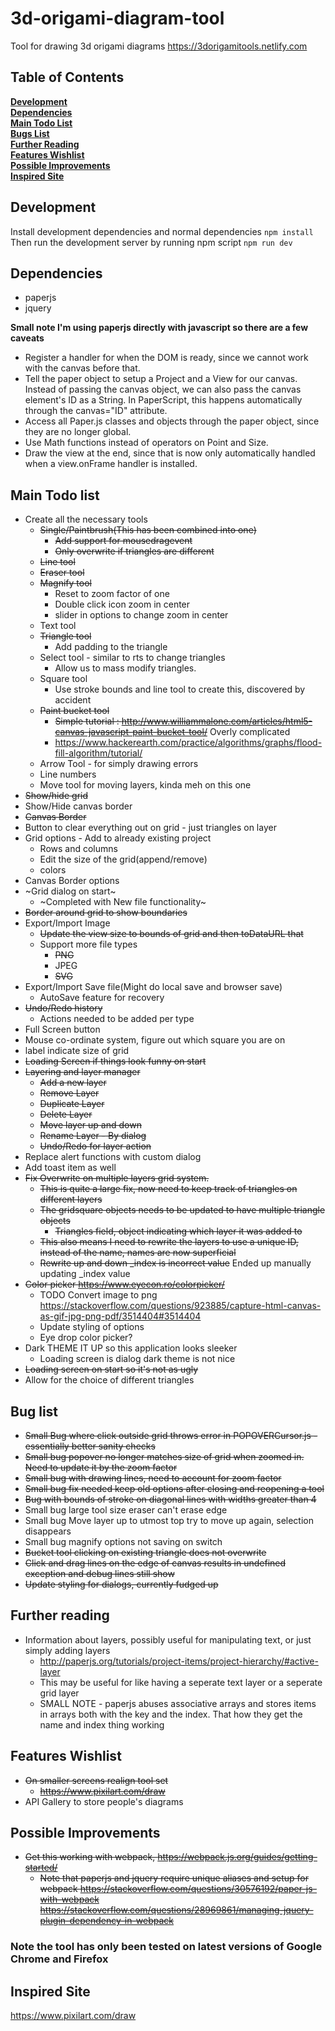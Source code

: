 # 3d-origami-diagram-tool
Tool for drawing 3d origami diagrams
https://3dorigamitools.netlify.com

## Table of Contents
**[Development](#development)**<br>
**[Dependencies](#dependencies)**<br>
**[Main Todo List](#main-todo-list)**<br>
**[Bugs List](#bug-list)**<br>
**[Further Reading](#further-reading)**<br>
**[Features Wishlist](#features-wishlist)**<br>
**[Possible Improvements](#possible-improvements)**<br>
**[Inspired Site](#inspired-site)**

## Development
Install development dependencies and normal dependencies
`npm install`
Then run the development server by running npm script
`npm run dev`

## Dependencies
* paperjs
* jquery

**Small note I'm using paperjs directly with javascript so there are a few caveats**
* Register a handler for when the DOM is ready, since we cannot work with the canvas before that.
* Tell the paper object to setup a Project and a View for our canvas. Instead of passing the canvas object, we can also pass the canvas element's ID as a String. In PaperScript, this happens automatically through the canvas="ID" attribute.
* Access all Paper.js classes and objects through the paper object, since they are no longer global.
* Use Math functions instead of operators on Point and Size.
* Draw the view at the end, since that is now only automatically handled when a view.onFrame handler is installed.

## Main Todo list
* Create all the necessary tools
  * ~~Single/Paintbrush(This has been combined into one)~~
    * ~~Add support for mousedragevent~~
    * ~~Only overwrite if triangles are different~~
  * ~~Line tool~~
  * ~~Eraser tool~~
  * ~~Magnify tool~~
    * Reset to zoom factor of one
    * Double click icon zoom in center
    * slider in options to change zoom in center
  * Text tool
  * ~~Triangle tool~~
    * Add padding to the triangle
  * Select tool - similar to rts to change triangles
    * Allow us to mass modify triangles.
  * Square tool
    * Use stroke bounds and line tool to create this, discovered by accident
  * ~~Paint bucket tool~~
    * ~~Simple tutorial : http://www.williammalone.com/articles/html5-canvas-javascript-paint-bucket-tool/~~ Overly complicated
    * https://www.hackerearth.com/practice/algorithms/graphs/flood-fill-algorithm/tutorial/
  * Arrow Tool - for simply drawing errors
  * Line numbers
  * Move tool for moving layers, kinda meh on this one
* ~~Show/hide grid~~
* Show/Hide canvas border
* ~~Canvas Border~~
* Button to clear everything out on grid - just triangles on layer
* Grid options - Add to already existing project
  * Rows and columns
  * Edit the size of the grid(append/remove)
  * colors
* Canvas Border options
* ~Grid dialog on start~
  * ~Completed with New file functionality~
* ~~Border around grid to show boundaries~~
* Export/Import Image
  * ~~Update the view size to bounds of grid and then toDataURL that~~
  * Support more file types
    * ~~PNG~~
    * JPEG
    * ~~SVG~~
* Export/Import Save file(Might do local save and browser save)
  * AutoSave feature for recovery
* ~~Undo/Redo history~~
  * Actions needed to be added per type
* Full Screen button
* Mouse co-ordinate system, figure out which square you are on
* label indicate size of grid
* ~~Loading Screen if things look funny on start~~
* ~~Layering and layer manager~~
  * ~~Add a new layer~~
  * ~~Remove Layer~~
  * ~~Duplicate Layer~~
  * ~~Delete Layer~~
  * ~~Move layer up and down~~
  * ~~Rename Layer - By dialog~~
  * ~~Undo/Redo for layer action~~
* Replace alert functions with custom dialog
* Add toast item as well
* ~~Fix Overwrite on multiple layers grid system.~~
  * ~~This is quite a large fix, now need to keep track of triangles on different layers~~
  * ~~The gridsquare objects needs to be updated to have multiple triangle objects~~
    * ~~Triangles field, object indicating which layer it was added to~~
  * ~~This also means I need to rewrite the layers to use a unique ID, instead of the name, names are now superficial~~
  * ~~Rewrite up and down _index is incorrect value~~ Ended up manually updating _index value
* ~~Color picker https://www.eyecon.ro/colorpicker/~~
  * TODO Convert image to png https://stackoverflow.com/questions/923885/capture-html-canvas-as-gif-jpg-png-pdf/3514404#3514404
  * Update styling of options
  * Eye drop color picker?
* Dark THEME IT UP so this application looks sleeker
  * Loading screen is dialog dark theme is not nice
* ~~Loading screen on start so it's not as ugly~~
* Allow for the choice of different triangles

## Bug list
* ~~Small Bug where click outside grid throws error in POPOVERCursor.js - essentially better sanity checks~~
* ~~Small bug popover no longer matches size of grid when zoomed in. Need to update it by the zoom factor~~
* ~~Small bug with drawing lines, need to account for zoom factor~~
* ~~Small bug fix needed keep old options after closing and reopening a tool~~
* ~~Bug with bounds of stroke on diagonal lines with widths greater than 4~~
* Small bug large tool size eraser can't erase edge
* Small bug Move layer up to utmost top try to move up again, selection disappears
* Small bug magnify options not saving on switch
* ~~Bucket tool clicking on existing triangle does not overwrite~~
* ~~Click and drag lines on the edge of canvas results in undefined exception and debug lines still show~~
* ~~Update styling for dialogs, currently fudged up~~

## Further reading
* Information about layers, possibly useful for manipulating text, or just simply adding layers
  * http://paperjs.org/tutorials/project-items/project-hierarchy/#active-layer
  * This may be useful for like having a seperate text layer or a seperate grid layer
  * SMALL NOTE - paperjs abuses associative arrays and stores items in arrays both with the key and the index.
    That how they get the name and index thing working

## Features Wishlist
* ~~On smaller screens realign tool set~~
  * ~~https://www.pixilart.com/draw~~
* API Gallery to store people's diagrams

## Possible Improvements
* ~~Get this working with webpack, https://webpack.js.org/guides/getting-started/~~
  * ~~Note that paperjs and jquery require unique aliases and setup for webpack https://stackoverflow.com/questions/30576192/paper-js-with-webpack~~
 ~~https://stackoverflow.com/questions/28969861/managing-jquery-plugin-dependency-in-webpack~~

### Note the tool has only been tested on latest versions of Google Chrome and Firefox

## Inspired Site
https://www.pixilart.com/draw
